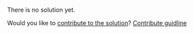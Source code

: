
There is no solution yet.

Would you like to [contribute to the solution](https://github.com/BFEdev/BFE.dev-solutions/blob/main/question/principles-for-large-project_en.md)? [Contribute guidline](https://github.com/BFEdev/BFE.dev-solutions#how-to-contribute)
